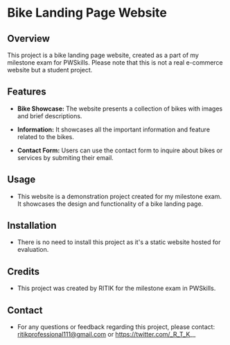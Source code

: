 # Bike Landing Page Website

## Overview

This project is a bike landing page website, created as a part of my milestone exam for PWSkills. Please note that this is not a real e-commerce website but a student project.

## Features

- **Bike Showcase:** The website presents a collection of bikes with images and brief descriptions.

- **Information:** It showcases all the important information and feature related to the bikes.

- **Contact Form:** Users can use the contact form to inquire about bikes or services by submiting their email.

## Usage

- This website is a demonstration project created for my milestone exam. It showcases the design and functionality of a bike landing page.

## Installation

- There is no need to install this project as it's a static website hosted for evaluation.

## Credits

- This project was created by RITIK for the milestone exam in PWSkills.

## Contact

- For any questions or feedback regarding this project, please contact: ritikprofessional111@gmail.com or https://twitter.com/_R_T_K__

